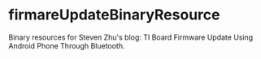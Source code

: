 # firmareUpdateBinaryResource
Binary resources for Steven Zhu's blog: TI Board Firmware Update Using Android Phone Through Bluetooth.
